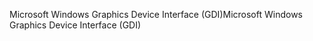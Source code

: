 <span data-ttu-id="bc87d-101">Microsoft Windows Graphics Device Interface (GDI)</span><span class="sxs-lookup"><span data-stu-id="bc87d-101">Microsoft Windows Graphics Device Interface (GDI)</span></span>
